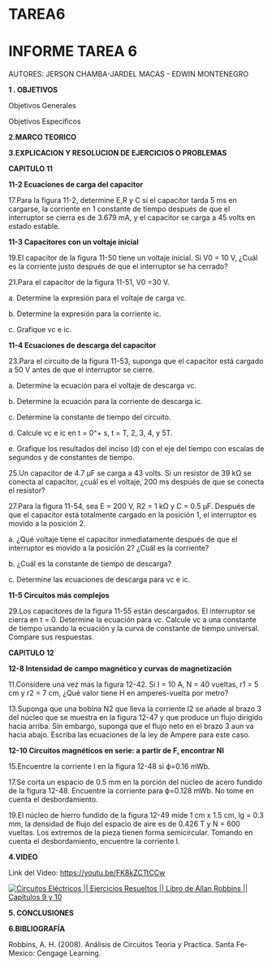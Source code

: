 # TAREA6
# INFORME TAREA 6 


AUTORES: JERSON CHAMBA-JARDEL MACAS - EDWIN MONTENEGRO 

**1 . OBJETIVOS**

Objetivos Generales



Objetivos Especificos




**2.MARCO TEORICO**



**3.EXPLICACION Y RESOLUCION DE EJERCICIOS O PROBLEMAS**


**CAPITULO 11**

**11-2 Ecuaciones de carga del capacitor**

17.Para la figura 11-2, determine E,R y C si el capacitor tarda 5 ms en cargarse, la corriente en 1 constante de tiempo después de que el interruptor se cierra es de 3.679 mA, y el capacitor se carga a 45 volts en estado estable.

**11-3 Capacitores con un voltaje inicial** 

19.El capacitor de la figura 11-50 tiene un voltaje inicial. Si V0 = 10 V, ¿Cuál es la corriente justo después de que el interruptor se ha cerrado?

21.Para el capacitor de la figura 11-51, V0 =30 V.

a. Determine la expresión para el voltaje de carga vc.

b. Determine la expresión para la corriente ic.

c. Grafique vc e ic.

**11-4 Ecuaciones de descarga del capacitor** 

23.Para el circuito de la figura 11-53, suponga que el capacitor está cargado a 50 V antes de que el interruptor se cierre. 

a.	Determine la ecuación para el voltaje de descarga vc. 

b.	Determine la ecuación para la corriente de descarga ic.

c.	Determine la constante de tiempo del circuito. 

d.	Calcule vc e ic en t = 0^+ s, t = T, 2, 3, 4, y 5T. 

e.	Grafique los resultados del inciso (d) con el eje del tiempo con escalas de segundos y de constantes de tiempo.

25.Un capacitor de 4.7 µF se carga a 43 volts. Si un resistor de 39 kΩ se conecta al capacitor, ¿cuál es el voltaje, 200 ms después de que se conecta el resistor? 

27.Para la figura 11-54, sea E = 200 V, R2 = 1 kΩ y C = 0.5 µF. Después de que el capacitor está totalmente cargado en la posición 1, el interruptor es movido a la posición 2. 

a. ¿Qué voltaje tiene el capacitor inmediatamente después de que el interruptor es movido a la posición 2? ¿Cuál es la corriente? 

b. ¿Cuál es la constante de tiempo de descarga?

c. Determine las ecuaciones de descarga para vc e ic.

**11-5 Circuitos más complejos** 

29.Los capacitores de la figura 11-55 están descargados. El interruptor se cierra en t = 0. Determine la ecuación para vc. Calcule vc a una constante de tiempo usando la ecuación y la curva de constante de tiempo universal. Compare sus respuestas.

**CAPITULO 12**

**12-8 Intensidad de campo magnético y curvas de magnetización**

11.Considere una vez mas la figura 12-42. Si I = 10 A, N = 40 vueltas, r1 = 5 cm y r2 = 7 cm, ¿Qué valor tiene H en amperes-vuelta por metro?

13.Suponga que una bobina N2 que lleva la corriente I2 se añade al brazo 3 del núcleo que se muestra en la figura 12-47 y que produce un flujo dirigido hacia arriba. Sin embargo, suponga que el flujo neto en el brazo 3 aun va hacia abajo. Escriba las ecuaciones de la ley de Ampere para este caso.

**12-10 Circuitos magnéticos en serie: a partir de F, encontrar NI**

15.Encuentre la corriente I en la figura 12-48 si ϕ=0.16 mWb. 

17.Se corta un espacio de 0.5 mm en la porción del núcleo de acero fundido de la figura 12-48. Encuentre la corriente para ϕ=0.128 mWb. No tome en cuenta el desbordamiento.

19.El núcleo de hierro fundido de la figura 12-49 mide 1 cm x 1.5 cm, lg = 0.3 mm, la densidad de flujo del espacio de aire es de 0.426 T y N = 600 vueltas. Los extremos de la pieza tienen forma semicircular. Tomando en cuenta el desbordamiento, encuentre la corriente I.  


**4.VIDEO**

Link del Video: https://youtu.be/FK8kZCTtCCw

[![Circuitos Eléctricos || Ejercicios Resueltos || Libro de Allan Robbins || Capítulos 9 y 10](https://img.youtube.com/vi/FK8kZCTtCCw/0.jpg)](https://youtu.be/FK8kZCTtCCw)

**5. CONCLUSIONES**



**6.BIBLIOGRAFÍA**

Robbins, A. H. (2008). Análisis de Circuitos Teoria y Practica. Santa Fe-Mexico: Cengage Learning.
